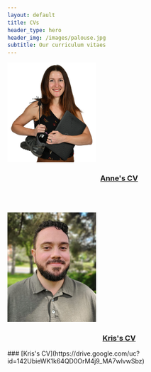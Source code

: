 ```yaml
---
layout: default
title: CVs
header_type: hero
header_img: /images/palouse.jpg
subtitle: Our curriculum vitaes
---
```

<img src="/images/Pisor_early_career_small.png" alt="Anne Pisor" width="200"/>
<h3 style="text-align: center;">
    <a href="{{ https://www.dropbox.com/s/6t0x0p191n1ei6t/Pisor_CV.pdf }}">Anne's CV
    </a>
</h3>
<br />
<br />
<br />
<img src="/images/kris_smith.jpg" alt="Kris Smith" width="200"/>
<h3 style="text-align: center;">
    <a href="{{ https://drive.google.com/uc?id=142UbieWK1k64QD0OrM4j9_MA7wlvwSbz }}">Kris's CV
    </a>
</h3>
### [Kris's CV](https://drive.google.com/uc?id=142UbieWK1k64QD0OrM4j9_MA7wlvwSbz)
